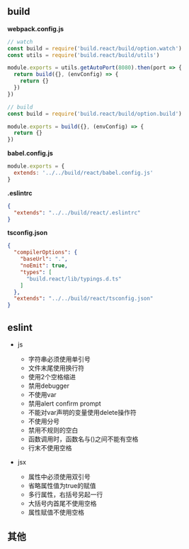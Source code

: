 ## build

**webpack.config.js**

  ```js
  // watch
  const build = require('build.react/build/option.watch')
  const utils = require('build.react/build/utils')

  module.exports = utils.getAutoPort(8080).then(port => {
    return build({}, (envConfig) => {
      return {}
    })
  })

  // build
  const build = require('build.react/build/option.build')

  module.exports = build({}, (envConfig) => {
    return {}
  })
  ```

**babel.config.js**

  ```js
  module.exports = {
    extends: '../../build/react/babel.config.js'
  }
  ```

**.eslintrc**

  ```json
  {
    "extends": "../../build/react/.eslintrc"
  }
  ```

**tsconfig.json**

  ```json
  {
    "compilerOptions": {
      "baseUrl": ".",
      "noEmit": true,
      "types": [
        "build.react/lib/typings.d.ts"
      ]
    },
    "extends": "../../build/react/tsconfig.json"
  }
  ```

## eslint

  - js

    - 字符串必须使用单引号
    - 文件末尾使用换行符
    - 使用2个空格缩进
    - 禁用debugger
    - 不使用var
    - 禁用alert confirm prompt
    - 不能对var声明的变量使用delete操作符
    - 不使用分号
    - 禁用不规则的空白
    - 函数调用时，函数名与()之间不能有空格
    - 行末不使用空格

  - jsx
    - 属性中必须使用双引号
    - 省略属性值为true的赋值
    - 多行属性，右括号另起一行
    - 大括号内首尾不使用空格
    - 属性赋值不使用空格

## 其他
